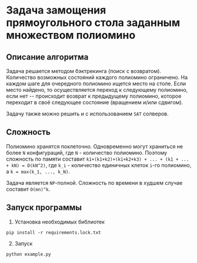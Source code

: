 # Задача замощения прямоугольного стола заданным множеством полиомино

## Описание алгоритма
Задача решается методом бэктрекинга (поиск с возвратом). Количество возможных состояний каждого полиомино ограничено. На каждом шаге для очередного полиомино ищется место на столе. Если место найдено, то осуществляется переход к следующему полиомино, если нет -- происходит возврат к предыдущему полиомино, которое переходит в своё следующее состояние (вращением и/или сдвигом).

Задачу также можно решить и с использованием `SAT` солверов.

## Сложность
Полиомино хранятся поклеточно. Одновременно могут храниться не более `N` конфигураций, где `N` - количество полиомино. Поэтому сложность по памяти составит `k1+(k1+k2)+(k1+k2+k3) + ... + (k1 + ... + kN) = O(kN^2)`, где `k_i` - количество единичных клеток `i`-го полиомино, а `k = max(k_1, ..., k_N)`.

Задача является `NP`-полной. Сложность по времени в худшем случае составит `O(mn)^k`.


## Запуск программы
1. Установка необходимых библиотек
```shell
pip install -r requirements.lock.txt
```
2. Запуск
```shell
python example.py
```

